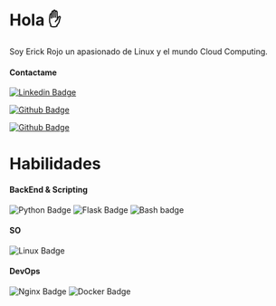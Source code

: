 # Hola ✋

Soy Erick Rojo un apasionado de Linux y el mundo Cloud Computing.

#### Contactame
[![Linkedin Badge](https://img.shields.io/badge/-0077b5?style=flat-square&logo=linkedin&logoColor=white&link=https://www.linkedin.com/in/erick-rojo-717328143/)](https://www.linkedin.com/in/erick-rojo-717328143/)

[![Github Badge](https://img.shields.io/badge/-333?style=flat-square&logo=github&logoColor=white&link=https://www.linkedin.com/in/erick-rojo-717328143/)](https://www.linkedin.com/in/erick-rojo-717328143/)

[![Github Badge](https://img.shields.io/badge/-333?style=flat-square&logo=envelope&logoColor=white&link=mailto:erick.araos@outlook.com)](mailto:erick.araos@outlook.com)

# Habilidades

#### BackEnd & Scripting
![Python Badge](https://img.shields.io/badge/-000?style=flat-style&labelColor=000&logo=python&logoColor=white&label=Python)
![Flask Badge](https://img.shields.io/badge/-000?style=flat-style&labelColor=000&logo=flask&logoColor=white&label=Flask)
![Bash badge](https://img.shields.io/badge/-000?style=flat-style&labelColor=000&logo=gnu-bash&logoColor=white&label=Bash)

#### SO
![Linux Badge](https://img.shields.io/badge/-000?style=flat-style&labelColor=000&logo=Linux&logoColor=white&label=Linux)

#### DevOps
![Nginx Badge](https://img.shields.io/badge/-000?style=flat-style&labelColor=000&logo=nginx&logoColor=white&label=NGINX)
![Docker Badge](https://img.shields.io/badge/-000?style=flat-style&labelColor=000&logo=docker&logoColor=white&label=Docker)

